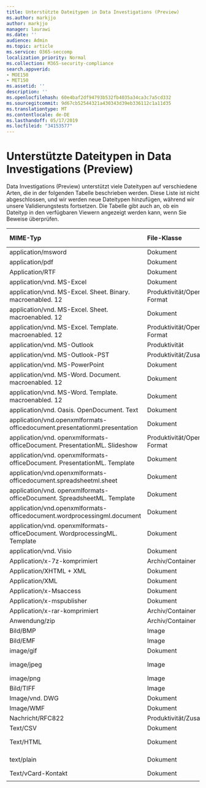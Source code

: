 ```yaml
---
title: Unterstützte Dateitypen in Data Investigations (Preview)
ms.author: markjjo
author: markjjo
manager: laurawi
ms.date: ''
audience: Admin
ms.topic: article
ms.service: O365-seccomp
localization_priority: Normal
ms.collection: M365-security-compliance
search.appverid:
- MOE150
- MET150
ms.assetid: ''
description: ''
ms.openlocfilehash: 60e4baf2df94793b532fb4035a34ca3c7a5cd332
ms.sourcegitcommit: 9d67cb52544321a430343d39eb336112c1a11d35
ms.translationtype: MT
ms.contentlocale: de-DE
ms.lasthandoff: 05/17/2019
ms.locfileid: "34153577"
---
```

# <a name="supported-file-types-in-data-investigations-preview"></a>Unterstützte Dateitypen in Data Investigations (Preview)

Data Investigations (Preview) unterstützt viele Dateitypen auf verschiedene Arten, die in der folgenden Tabelle beschrieben werden. Diese Liste ist nicht abgeschlossen, und wir werden neue Dateitypen hinzufügen, während wir unsere Validierungstests fortsetzen. Die Tabelle gibt auch an, ob ein Dateityp in den verfügbaren Viewern angezeigt werden kann, wenn Sie Beweise überprüfen.

| MIME-Typ | File-Klasse | Nativer Viewer | Text Anzeige | Annotations-Viewer | Container Extraktion | Erweiterungen |
| :- | :- | :- | :- | :- | :- | :- |
| application/msword | Dokument | Ja | Ja | Ja | Nein | . doc;. dat |
| application/pdf | Dokument | Ja | Ja | Ja | Nein | .pdf |
| Application/RTF | Dokument | Ja | Ja | Ja | Nein | . RTF;. doc |
| application/vnd. MS-Excel | Dokument | Ja | Ja | Ja | Nein | xls; DAT |
| application/vnd. MS-Excel. Sheet. Binary. macroenabled. 12 | Produktivität/Open Document Format | Ja | Ja | Nein | Nein | . xlsb |
| application/vnd. MS-Excel. Sheet. macroenabled. 12 | Dokument | Ja | Ja | Ja | Nein | . xlsm |
| application/vnd. MS-Excel. Template. macroenabled. 12 | Produktivität/Open Document Format | Nein | Ja | Nein | Nein | . xltm |
| application/vnd. MS-Outlook | Produktivität | Nein | Nein | Nein | Nein | . msg |
| application/vnd. MS-Outlook-PST | Produktivität/Zusammenarbeit | Nein | Nein | Nein | Ja | PST-Datei |
| application/vnd. MS-PowerPoint | Dokument | Ja | Ja | Ja | Nein | ppt;. PPS;. Pot |
| application/vnd. MS-Word. Document. macroenabled. 12 | Dokument | Ja | Ja | Ja | Nein | DOCM |
| application/vnd. MS-Word. Template. macroenabled. 12 | Dokument | Ja | Ja | Ja | Nein | . dotm |
| application/vnd. Oasis. OpenDocument. Text | Dokument | Ja | Ja | Ja | Nein | ODT  |
| application/vnd.openxmlformats-officedocument.presentationml.presentation | Dokument | Ja | Ja | Ja | Nein | PPTX |
| application/vnd. openxmlformats-officeDocument. PresentationML. Slideshow | Produktivität/Open Document Format | Ja | Ja | Ja | Nein | . ppsx |
| application/vnd. openxmlformats-officeDocument. PresentationML. Template | Dokument | Ja | Ja | Ja | Nein | . POTX |
| application/vnd.openxmlformats-officedocument.spreadsheetml.sheet | Dokument | Ja | Ja | Ja | Nein | xlsx |
| application/vnd. openxmlformats-officeDocument. SpreadsheetML. Template | Dokument | Ja | Ja | Ja | Nein | . xltx |
| application/vnd.openxmlformats-officedocument.wordprocessingml.document | Dokument | Ja | Ja | Ja | Nein | DOCX |
| application/vnd. openxmlformats-officeDocument. WordprocessingML. Template | Dokument | Ja | Ja | Ja | Nein | . dotx |
| application/vnd. Visio | Dokument | Ja | Ja | Ja | Nein | VSD |
| Application/x-7z-komprimiert | Archiv/Container | Nein | Nein | Nein | Ja | .7z |
| Application/XHTML + XML | Dokument | Ja | Ja | Ja | Nein | . XHTML |
| Application/XML | Dokument | Ja | Ja | Ja | Nein | . XML |
| Application/x-Msaccess | Dokument | Ja | Ja | Ja | Nein | MDB |
| Application/x-mspublisher | Dokument | Ja | Ja | Ja | Nein | . pub |
| Application/x-rar-komprimiert | Archiv/Container | Nein | Nein | Nein | Ja | . rar |
| Anwendung/zip | Archiv/Container | Nein | Nein | Nein | Ja | . zip |
| Bild/BMP | Image | Ja | Ja | Ja | Nein | BMP |
| Bild/EMF | Image | Ja | Ja | Ja | Nein | . EMF |
| image/gif | Dokument | Ja | Ja | Ja | Nein | .gif |
| image/jpeg | Image | Ja | Ja | Ja | Nein | JPG; JPEG;. dat;. jpgt |
| image/png | Image | Ja | Ja | Ja | Nein | .png |
| Bild/TIFF | Image | Ja | Ja | Ja | Nein | TIF |
| Image/vnd. DWG | Dokument | Ja | Ja | Ja | Nein | . dwg;. DXF |
| Image/WMF | Dokument | Ja | Ja | Ja | Nein | . WMF |
| Nachricht/RFC822 | Produktivität/Zusammenarbeit | Nein | Nein | Nein | Nein | EML |
| Text/CSV | Dokument | Ja | Ja | Ja | Nein | . CSV |
| Text/HTML | Dokument | Ja | Ja | Ja | Nein | . html;. shtml;. htm |
| text/plain | Dokument | Ja | Ja | Ja | Nein | txt; CSS;. con;. pl;. CSV;. dat |
| Text/vCard-Kontakt | Dokument | Ja | Ja | Ja | Nein | . vcf |
||||||||
